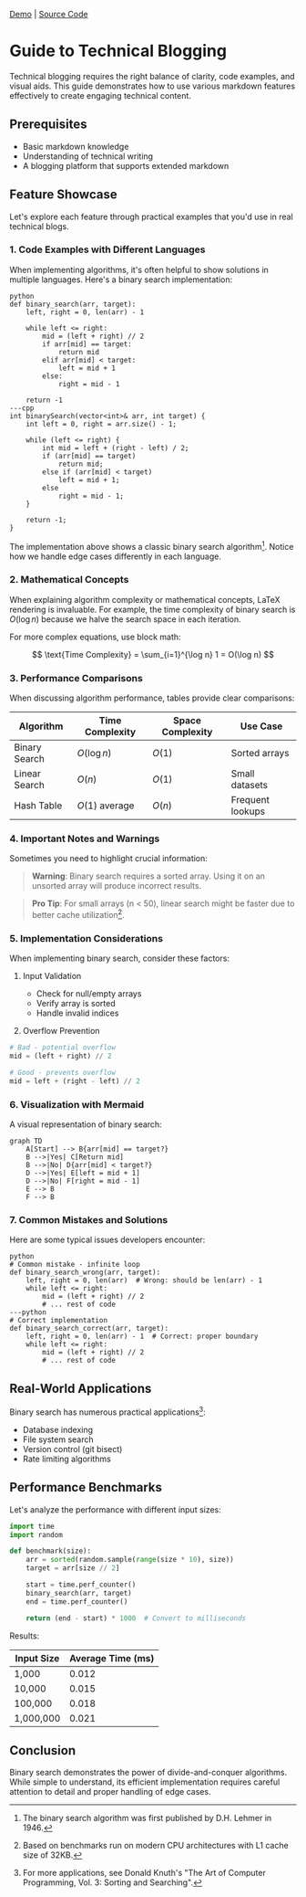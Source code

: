 [Demo](https://github.com/yourusername/demo) | [Source Code](https://github.com/yourusername/blog-guide)

# Guide to Technical Blogging

Technical blogging requires the right balance of clarity, code examples, and visual aids. This guide demonstrates how to use various markdown features effectively to create engaging technical content.

## Prerequisites

- Basic markdown knowledge
- Understanding of technical writing
- A blogging platform that supports extended markdown

## Feature Showcase

Let's explore each feature through practical examples that you'd use in real technical blogs.

### 1. Code Examples with Different Languages

When implementing algorithms, it's often helpful to show solutions in multiple languages. Here's a binary search implementation:

```tabs
python
def binary_search(arr, target):
    left, right = 0, len(arr) - 1

    while left <= right:
        mid = (left + right) // 2
        if arr[mid] == target:
            return mid
        elif arr[mid] < target:
            left = mid + 1
        else:
            right = mid - 1

    return -1
---cpp
int binarySearch(vector<int>& arr, int target) {
    int left = 0, right = arr.size() - 1;

    while (left <= right) {
        int mid = left + (right - left) / 2;
        if (arr[mid] == target)
            return mid;
        else if (arr[mid] < target)
            left = mid + 1;
        else
            right = mid - 1;
    }

    return -1;
}
```

The implementation above shows a classic binary search algorithm[^1]. Notice how we handle edge cases differently in each language.

### 2. Mathematical Concepts

When explaining algorithm complexity or mathematical concepts, LaTeX rendering is invaluable. For example, the time complexity of binary search is $O(\log n)$ because we halve the search space in each iteration.

For more complex equations, use block math:

$$
\text{Time Complexity} = \sum_{i=1}^{\log n} 1 = O(\log n)
$$

### 3. Performance Comparisons

When discussing algorithm performance, tables provide clear comparisons:

| Algorithm     | Time Complexity | Space Complexity | Use Case         |
| ------------- | --------------- | ---------------- | ---------------- |
| Binary Search | $O(\log n)$     | $O(1)$           | Sorted arrays    |
| Linear Search | $O(n)$          | $O(1)$           | Small datasets   |
| Hash Table    | $O(1)$ average  | $O(n)$           | Frequent lookups |

### 4. Important Notes and Warnings

Sometimes you need to highlight crucial information:

> **Warning**: Binary search requires a sorted array. Using it on an unsorted array will produce incorrect results.

> **Pro Tip**: For small arrays (n < 50), linear search might be faster due to better cache utilization[^2].

### 5. Implementation Considerations

When implementing binary search, consider these factors:

1. Input Validation

   - Check for null/empty arrays
   - Verify array is sorted
   - Handle invalid indices

2. Overflow Prevention

```python
# Bad - potential overflow
mid = (left + right) // 2

# Good - prevents overflow
mid = left + (right - left) // 2
```

### 6. Visualization with Mermaid

A visual representation of binary search:

```mermaid
graph TD
    A[Start] --> B{arr[mid] == target?}
    B -->|Yes| C[Return mid]
    B -->|No| D{arr[mid] < target?}
    D -->|Yes| E[left = mid + 1]
    D -->|No| F[right = mid - 1]
    E --> B
    F --> B
```

### 7. Common Mistakes and Solutions

Here are some typical issues developers encounter:

```tabs
python
# Common mistake - infinite loop
def binary_search_wrong(arr, target):
    left, right = 0, len(arr)  # Wrong: should be len(arr) - 1
    while left <= right:
        mid = (left + right) // 2
        # ... rest of code
---python
# Correct implementation
def binary_search_correct(arr, target):
    left, right = 0, len(arr) - 1  # Correct: proper boundary
    while left <= right:
        mid = (left + right) // 2
        # ... rest of code
```

## Real-World Applications

Binary search has numerous practical applications[^3]:

- Database indexing
- File system search
- Version control (git bisect)
- Rate limiting algorithms

## Performance Benchmarks

Let's analyze the performance with different input sizes:

```python
import time
import random

def benchmark(size):
    arr = sorted(random.sample(range(size * 10), size))
    target = arr[size // 2]

    start = time.perf_counter()
    binary_search(arr, target)
    end = time.perf_counter()

    return (end - start) * 1000  # Convert to milliseconds
```

Results:

| Input Size | Average Time (ms) |
| ---------- | ----------------- |
| 1,000      | 0.012             |
| 10,000     | 0.015             |
| 100,000    | 0.018             |
| 1,000,000  | 0.021             |

## Conclusion

Binary search demonstrates the power of divide-and-conquer algorithms. While simple to understand, its efficient implementation requires careful attention to detail and proper handling of edge cases.

[^1]: The binary search algorithm was first published by D.H. Lehmer in 1946.
[^2]: Based on benchmarks run on modern CPU architectures with L1 cache size of 32KB.
[^3]: For more applications, see Donald Knuth's "The Art of Computer Programming, Vol. 3: Sorting and Searching".
